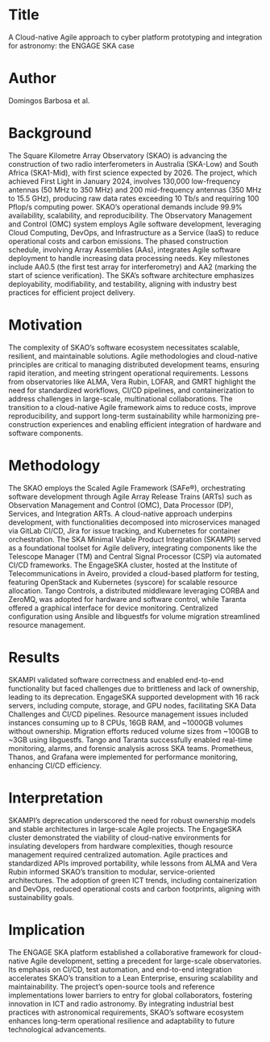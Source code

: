 # Title  
A Cloud-native Agile approach to cyber platform prototyping and integration for astronomy: the ENGAGE SKA case  

# Author  
Domingos Barbosa et al.  

# Background  
The Square Kilometre Array Observatory (SKAO) is advancing the construction of two radio interferometers in Australia (SKA-Low) and South Africa (SKA1-Mid), with first science expected by 2026. The project, which achieved First Light in January 2024, involves 130,000 low-frequency antennas (50 MHz to 350 MHz) and 200 mid-frequency antennas (350 MHz to 15.5 GHz), producing raw data rates exceeding 10 Tb/s and requiring 100 Pflop/s computing power. SKAO’s operational demands include 99.9% availability, scalability, and reproducibility. The Observatory Management and Control (OMC) system employs Agile software development, leveraging Cloud Computing, DevOps, and Infrastructure as a Service (IaaS) to reduce operational costs and carbon emissions. The phased construction schedule, involving Array Assemblies (AAs), integrates Agile software deployment to handle increasing data processing needs. Key milestones include AA0.5 (the first test array for interferometry) and AA2 (marking the start of science verification). The SKA’s software architecture emphasizes deployability, modifiability, and testability, aligning with industry best practices for efficient project delivery.  

# Motivation  
The complexity of SKAO’s software ecosystem necessitates scalable, resilient, and maintainable solutions. Agile methodologies and cloud-native principles are critical to managing distributed development teams, ensuring rapid iteration, and meeting stringent operational requirements. Lessons from observatories like ALMA, Vera Rubin, LOFAR, and GMRT highlight the need for standardized workflows, CI/CD pipelines, and containerization to address challenges in large-scale, multinational collaborations. The transition to a cloud-native Agile framework aims to reduce costs, improve reproducibility, and support long-term sustainability while harmonizing pre-construction experiences and enabling efficient integration of hardware and software components.  

# Methodology  
The SKAO employs the Scaled Agile Framework (SAFe®), orchestrating software development through Agile Array Release Trains (ARTs) such as Observation Management and Control (OMC), Data Processor (DP), Services, and Integration ARTs. A cloud-native approach underpins development, with functionalities decomposed into microservices managed via GitLab CI/CD, Jira for issue tracking, and Kubernetes for container orchestration. The SKA Minimal Viable Product Integration (SKAMPI) served as a foundational toolset for Agile delivery, integrating components like the Telescope Manager (TM) and Central Signal Processor (CSP) via automated CI/CD frameworks. The EngageSKA cluster, hosted at the Institute of Telecommunications in Aveiro, provided a cloud-based platform for testing, featuring OpenStack and Kubernetes (syscore) for scalable resource allocation. Tango Controls, a distributed middleware leveraging CORBA and ZeroMQ, was adopted for hardware and software control, while Taranta offered a graphical interface for device monitoring. Centralized configuration using Ansible and libguestfs for volume migration streamlined resource management.  

# Results  
SKAMPI validated software correctness and enabled end-to-end functionality but faced challenges due to brittleness and lack of ownership, leading to its deprecation. EngageSKA supported development with 16 rack servers, including compute, storage, and GPU nodes, facilitating SKA Data Challenges and CI/CD pipelines. Resource management issues included instances consuming up to 8 CPUs, 16GB RAM, and ~1000GB volumes without ownership. Migration efforts reduced volume sizes from ~100GB to ~3GB using libguestfs. Tango and Taranta successfully enabled real-time monitoring, alarms, and forensic analysis across SKA teams. Prometheus, Thanos, and Grafana were implemented for performance monitoring, enhancing CI/CD efficiency.  

# Interpretation  
SKAMPI’s deprecation underscored the need for robust ownership models and stable architectures in large-scale Agile projects. The EngageSKA cluster demonstrated the viability of cloud-native environments for insulating developers from hardware complexities, though resource management required centralized automation. Agile practices and standardized APIs improved portability, while lessons from ALMA and Vera Rubin informed SKAO’s transition to modular, service-oriented architectures. The adoption of green ICT trends, including containerization and DevOps, reduced operational costs and carbon footprints, aligning with sustainability goals.  

# Implication  
The ENGAGE SKA platform established a collaborative framework for cloud-native Agile development, setting a precedent for large-scale observatories. Its emphasis on CI/CD, test automation, and end-to-end integration accelerates SKAO’s transition to a Lean Enterprise, ensuring scalability and maintainability. The project’s open-source tools and reference implementations lower barriers to entry for global collaborators, fostering innovation in ICT and radio astronomy. By integrating industrial best practices with astronomical requirements, SKAO’s software ecosystem enhances long-term operational resilience and adaptability to future technological advancements.